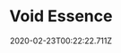 ---
templateKey: blog-post
featuredpost: false
date: 2020-02-23T00:22:22.711Z
featuredimage: /img/Void_Essence.png
title: Void Essence
description: Void Essence
type: loot
sellPrice: 25
tags:
  - resource
---